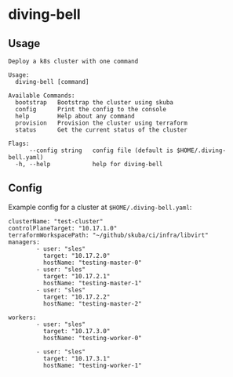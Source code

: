# diving-bell

## Usage

    Deploy a k8s cluster with one command

    Usage:
      diving-bell [command]

    Available Commands:
      bootstrap   Bootstrap the cluster using skuba
      config      Print the config to the console
      help        Help about any command
      provision   Provision the cluster using terraform
      status      Get the current status of the cluster

    Flags:
          --config string   config file (default is $HOME/.diving-bell.yaml)
      -h, --help            help for diving-bell

## Config

Example config for a cluster at `$HOME/.diving-bell.yaml`:

    clusterName: "test-cluster"
    controlPlaneTarget: "10.17.1.0"
    terraformWorkspacePath: "~/github/skuba/ci/infra/libvirt"
    managers:
            - user: "sles"
              target: "10.17.2.0"
              hostName: "testing-master-0"
            - user: "sles"
              target: "10.17.2.1"
              hostName: "testing-master-1"
            - user: "sles"
              target: "10.17.2.2"
              hostName: "testing-master-2"

    workers:
            - user: "sles"
              target: "10.17.3.0"
              hostName: "testing-worker-0"

            - user: "sles"
              target: "10.17.3.1"
              hostName: "testing-worker-1"
